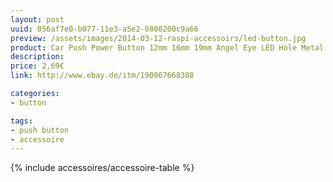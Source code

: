 ```yaml
---
layout: post
uuid: 056af7e0-b077-11e3-a5e2-0800200c9a66
preview: /assets/images/2014-03-12-raspi-accessoirs/led-button.jpg
product: Car Push Power Button 12mm 16mm 19mm Angel Eye LED Hole Metal Switch Latching
description:
price: 2,69€
link: http://www.ebay.de/itm/190967668308

categories:
- button

tags:
- push button
- accessoire
---
```


{% include accessoires/accessoire-table %}